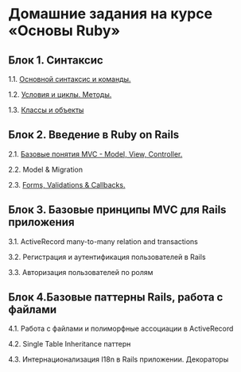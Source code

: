 # Домашние задания на курсе «Основы Ruby»

## Блок 1. Синтаксис

1.1. [Основной синтаксис и команды.](1_1-ruby_fundamentals/) 

1.2. [Условия и циклы. Методы.](1_2-ruby_conditions_cycles/) 

1.3. [Классы и объекты](1_3-objects_and_classes) 

## Блок 2. Введение в Ruby on Rails

2.1. [Базовые понятия MVC - Model, View, Controller.](2_1-model_view_controller)

2.2. Model & Migration

2.3. [Forms, Validations & Callbacks.](2_3-forms_validations_and_callbacks)

## Блок 3. Базовые принципы MVC для Rails приложения

3.1.  ActiveRecord many-to-many relation and transactions

3.2.  Регистрация и аутентификация пользователей в Rails

3.3.  Авторизация пользователей по ролям

## Блок 4.Базовые паттерны Rails, работа с файлами

4.1.  Работа с файлами и полиморфные ассоциации в ActiveRecord

4.2.  Single Table Inheritance паттерн

4.3.  Интернационализация I18n в Rails приложении. Декораторы
